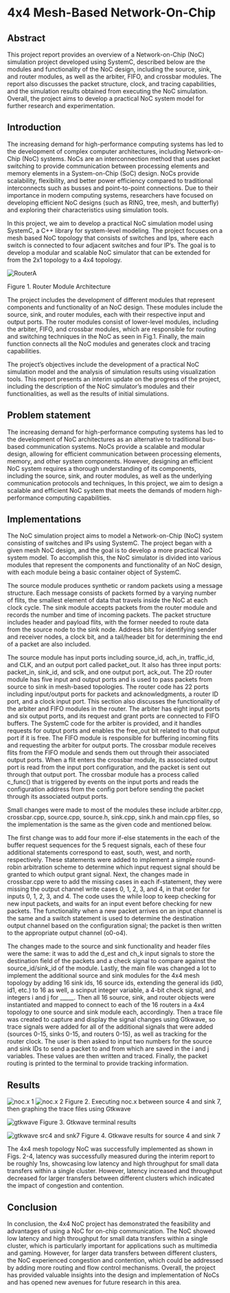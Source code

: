 # 4x4 Mesh-Based Network-On-Chip
## **Abstract**

This project report provides an overview of a Network-on-Chip (NoC) simulation project developed using SystemC, described below are the modules and functionality of the NoC design, including the source, sink, and router modules, as well as the arbiter, FIFO, and crossbar modules. The report also discusses the packet structure, clock, and tracing capabilities, and the simulation results obtained from executing the NoC simulation. Overall, the project aims to develop a practical NoC system model for further research and experimentation.

## **Introduction**

The increasing demand for high-performance computing systems has led to the development of complex computer architectures, including Network-on-Chip (NoC) systems. NoCs are an interconnection method that uses packet switching to provide communication between processing elements and memory elements in a System-on-Chip (SoC) design. NoCs provide scalability, flexibility, and better power efficiency compared to traditional interconnects such as busses and point-to-point connections. Due to their importance in modern computing systems, researchers have focused on developing efficient NoC designs (such as RING, tree, mesh, and butterfly) and exploring their characteristics using simulation tools.

In this project, we aim to develop a practical NoC simulation model using SystemC, a C++ library for system-level modeling. The project focuses on a mesh based NoC topology that consists of switches and Ips, where each switch is connected to four adjacent switches and four IP’s. The goal is to develop a modular and scalable NoC simulator that can be extended for from the 2x1 topology to a 4x4 topology. 

![RouterA](Images/Router%20Architecture.jpg)

Figure 1. Router Module Architecture

The project includes the development of different modules that represent components and functionality of an NoC design. These modules include the source, sink, and router modules, each with their respective input and output ports. The router modules consist of lower-level modules, including the arbiter, FIFO, and crossbar modules, which are responsible for routing and switching techniques in the NoC as seen in Fig.1. Finally, the main function connects all the NoC modules and generates clock and tracing capabilities. 
	
The project’s objectives include the development of a practical NoC simulation model and the analysis of simulation results using visualization tools. This report presents an interim update on the progress of the project, including the description of the NoC simulator’s modules and their functionalities, as well as the results of initial simulations.

## **Problem statement**

The increasing demand for high-performance computing systems has led to the development of NoC architectures as an alternative to traditional bus-based communication systems. NoCs provide a scalable and modular design, allowing for efficient communication between processing elements, memory, and other system components. However, designing an efficient NoC system requires a thorough understanding of its components, including the source, sink, and router modules, as well as the underlying communication protocols and techniques, In this project, we aim to design a scalable and efficient NoC system that meets the demands of modern high-performance computing capabilities.

## **Implementations**

The NoC simulation project aims to model a Network-on-Chip (NoC) system consisting of switches and IPs using SystemC. The project began with a given mesh NoC design, and the goal is to develop a more practical NoC system model. To accomplish this, the NoC simulator is divided into various modules that represent the components and functionality of an NoC design, with each module being a basic container object of SystemC.

The source module produces synthetic or random packets using a message structure. Each message consists of packets formed by a varying number of flits, the smallest element of data that travels inside the NoC at each clock cycle. The sink module accepts packets from the router module and records the number and time of incoming packets. The packet structure includes header and payload flits, with the former needed to route data from the source node to the sink node. Address bits for identifying sender and receiver nodes, a clock bit, and a tail/header bit for determining the end of a packet are also included.

The source module has input ports including source_id, ach_in, traffic_id, and CLK, and an output port called packet_out. It also has three input ports: packet_in, sink_id, and sclk, and one output port, ack_out. The 2D router module has five input and output ports and is used to pass packets from source to sink in mesh-based topologies. The router code has 22 ports including input/output ports for packets and acknowledgments, a router ID port, and a clock input port. This section also discusses the functionality of the arbiter and FIFO modules in the router. The arbiter has eight input ports and six output ports, and its request and grant ports are connected to FIFO buffers. The SystemC code for the arbiter is provided, and it handles requests for output ports and enables the free_out bit related to that output port if it is free. The FIFO module is responsible for buffering incoming flits and requesting the arbiter for output ports. The crossbar module receives flits from the FIFO module and sends them out through their associated output ports. When a flit enters the crossbar module, its associated output port is read from the input port configuration, and the packet is sent out through that output port. The crossbar module has a process called c_func() that is triggered by events on the input ports and reads the configuration address from the config port before sending the packet through its associated output ports. 

Small changes were made to most of the modules these include arbiter.cpp, crossbar.cpp, source.cpp, source.h, sink.cpp, sink.h and main.cpp files, so the implementation is the same as the given code and mentioned below.

The first change was to add four more if-else statements in the each of the buffer request sequences for the 5 request signals, each of these four additional statements correspond to east, south, west, and north, respectively. These statements were added to implement a simple round-robin arbitration scheme to determine which input request signal should be granted to which output grant signal. Next, the changes made in crossbar.cpp were to add the missing cases in each if-statement, they were missing the output channel write cases 0, 1, 2, 3, and 4, in that order for inputs 0, 1, 2, 3, and 4. The code uses the while loop to keep checking for new input packets, and waits for an input event before checking for new packets. The functionality when a new packet arrives on an input channel is the same and a switch statement is used to determine the destination output channel based on the configuration signal; the packet is then written to the appropriate output channel (o0-o4). 

The changes made to the source and sink functionality and header files were the same: it was to add the d_est and ch_k input signals to store the destination field of the packets and a check signal to compare against the source_id/sink_id of the module. Lastly, the main file was changed a lot to implement the additional source and sink modules for the 4x4 mesh topology by adding 16 sink ids, 16 source ids, extending the general ids (id0, id1, etc.) to 16 as well, a scinput integer variable, a 4-bit check signal, and integers i and j for _____. Then all 16 source, sink, and router objects were instantiated and mapped to connect to each of the 16 routers in a 4x4 topology to one source and sink module each, accordingly. Then a trace file was created to capture and display the signal changes using Gtkwave, so trace signals were added for all of the additional signals that were added (sources 0-15, sinks 0-15, and routers 0-15), as well as tracking for the router clock. The user is then asked to input two numbers for the source and sink IDs to send a packet to and from which are saved in the i and j variables. These values are then written and traced. Finally, the packet routing is printed to the terminal to provide tracking information.


## **Results**
 
![noc.x 1](Images/noc1.png)
![noc.x 2](Images/noc2.png)
Figure 2. Executing noc.x between source 4 and sink 7, then graphing the trace files using Gtkwave

![gtkwave](Images/noc3.png)
Figure 3. Gtkwave terminal results

![gtkwave src4 and snk7](Images/noc4.png)
Figure 4. Gtkwave results for source 4 and sink 7

The 4x4 mesh topology NoC was successfully implemented as shown in Figs. 2-4, latency was successfully measured during the interim report to be roughly 1ns, showcasing low latency and high throughput for small data transfers within a single cluster. However, latency increased and throughput decreased for larger transfers between different clusters which indicated the impact of congestion and contention. 

## **Conclusion**

In conclusion, the 4x4 NoC project has demonstrated the feasibility and advantages of using a NoC for on-chip communication. The NoC showed low latency and high throughput for small data transfers within a single cluster, which is particularly important for applications such as multimedia and gaming. However, for larger data transfers between different clusters, the NoC experienced congestion and contention, which could be addressed by adding more routing and flow control mechanisms. Overall, the project has provided valuable insights into the design and implementation of NoCs and has opened new avenues for future research in this area.
